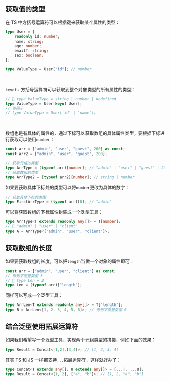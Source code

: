 ##  获取值的类型
在 TS 中方括号运算符可以根据键来获取某个属性的类型：

```typescript
type User = {
    readonly id: number;
    name: string;
    age: number;
    email?: string;
    sex: boolean;
};

type ValueType = User["id"]; // number
```

<br />

`keyof`+ 方括号运算符可以获取到整个对象类型的所有属性的类型：

```typescript
// 🤔 type ValueType = string | number | undefined
type ValueType = User[keyof User];
// 等同于
// type ValueType = User['id' | 'name'];
```

<br />

数组也是有具体的属性的，通过下标可以获取数组的具体属性类型，要根据下标进行获取可以使用`number`：

```typescript
const arr = ["admin", "user", "guest", 200] as const;
const arr2 = ["admin", "user", "guest", 200];

// 获取元组的类型
type ArrType = (typeof arr)[number]; // "admin" | "user" | "guest" | 200
// 获取数组的类型
type ArrType2 = (typeof arr2)[number]; // string | number
```

如果要获取具体下标处的类型可以将`number`更改为具体的数字：

```typescript
// 获取具体下标的类型
type FirstArrType = (typeof arr)[0]; // "admin"
```

可以将获取数组的下标属性封装成一个泛型工具：

```typescript
type ArrType<T extends readonly any[]> = T[number];
// 🤔 "admin" | "user" | "client"
type A = ArrType<["admin", "user", "client"]>; 
```

##  获取数组的长度

如果要获取数组的长度，可以把`length`当做一个对象的属性即可：

```typescript
const arr = ["admin", "user", "client"] as const;
// 得到字面量类型 3
// 🤔 type Len = 3
type Len = (typeof arr)["length"];
```

同样可以写成一个泛型工具：

```typescript
type ArrLen<T extends readonly any[]> = T["length"];
type B = ArrLen<[1, 2, 3, 4, 5, 6]>; // 得到字面量类型 6
```

##  结合泛型使用拓展运算符

如果我们希望写一个泛型工具，实现两个元组类型的拼接，例如下面的效果：

```typescript
type Result = Concat<[1,2],[3,4]>; // [1, 2, 3, 4]
```

其实 TS 和 JS 一样都支持`...`拓展运算符，这样就好办了：

```typescript
type Concat<T extends any[], U extends any[]> = [...T, ...U];
type Result = Concat<[1, 2], ["a", "b"]>; // [1, 2, "a", "b"]
```
